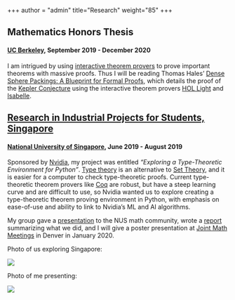 +++
author = "admin"
title="Research"
weight="85"
+++

## **Mathematics Honors Thesis**

#### [UC Berkeley](https://math.berkeley.edu), September 2019 - December 2020

I am intrigued by using [interactive theorem provers](https://en.wikipedia.org/wiki/Proof_assistant) to prove important theorems with massive proofs. Thus I will be reading Thomas Hales’ [Dense Sphere Packings: A Blueprint for Formal Proofs](https://dl.acm.org/citation.cfm?id=2431401), which details the proof of the [Kepler Conjecture](https://en.wikipedia.org/wiki/Kepler_conjecture) using the interactive theorem provers [HOL Light](https://en.wikipedia.org/wiki/HOL_Light) and [Isabelle](https://en.wikipedia.org/wiki/Isabelle_(proof_assistant)).

## **[Research in Industrial Projects for Students, Singapore](https://www.ipam.ucla.edu/programs/student-research-programs/research-in-industrial-projects-for-students-rips-2019-singapore/)**

#### [National University of Singapore](https://ims.nus.edu.sg), June 2019 - August 2019

Sponsored by [Nvidia](https://www.nvidia.com/en-us/), my project was entitled *“Exploring a Type-Theoretic Environment for Python”*. [Type theory](https://en.wikipedia.org/wiki/Type_theory) is an alternative to [Set Theory](https://en.wikipedia.org/wiki/Set_theory), and it is easier for a computer to check type-theoretic proofs. Current type-theoretic theorem provers like [Coq](https://coq.inria.fr) are robust, but have a steep learning curve and are difficult to use, so Nvidia wanted us to explore creating a type-theoretic theorem proving environment in Python, with emphasis on ease-of-use and ability to link to Nvidia’s ML and AI algorithms.

My group gave a [presentation](/pdf/CoqBeamerTalk.pdf) to the NUS math community, wrote a [report](pdf/RIPS_Report.pdf) summarizing what we did, and I will give a poster presentation at [Joint Math Meetings](http://jointmathematicsmeetings.org) in Denver in January 2020.

Photo of us exploring Singapore:

![](/img/singaporefour.jpg)

Photo of me presenting:

![](/img/presenting.jpg)


